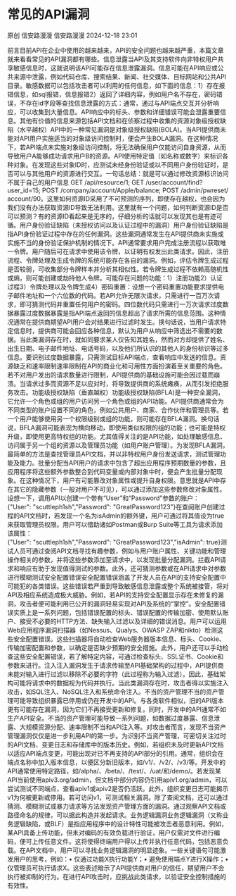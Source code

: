 #  常见的API漏洞   
原创 信安路漫漫  信安路漫漫   2024-12-18 23:01  
  
前言目前API在企业中使用的越来越来，API的安全问题也越来越严重，本篇文章就来看看常见的API漏洞都有哪些。信息泄露当API及其支持软件向非特权用户共享敏感信息时，这就说明该API可能存在信息泄露漏洞。信息可能在API响应或公共来源中泄露，例如代码仓库、搜索结果、新闻、社交媒体、目标网站和公共API目录。敏感数据可以包括攻击者可以利用的任何信息，如下面的信息：1）存在报错信息，如sql报错，信息报错2）返回了详细内容，例如用户名不存在，密码错误，不存在id字段等查找信息泄露的方式：通常，通过与API端点交互并分析响应，可以收集到大量信息。API响应中的标头、参数和详细错误可能会泄露重要信息。其他有价值的信息来源包括API文档和在侦察过程中收集的资源对象级授权缺陷（水平越权）API中的一种常见漏洞是对象级授权缺陷(BOLA)。当API提供商未能对API用户实施适当的对象级访问控制时，便会产生BOLA漏洞。在这种情况下，若API端点未实施对象级访问控制，将无法确保用户仅能访问自身资源，从而导致用户A能够成功请求用户B的资源。API使用特定值（如名称或数字）来标识各种对象。在发现这些对象ID时，应测试未经身份验证或以不同用户身份验证时，是否可以与其他用户的资源进行交互。一句话总结：就是可以通过修改资源标识访问不属于自己的用户信息 GET /api/resource/1; GET /user/account/find?user_id=15; POST /company/account/Apple/balance; POST /admin/pwreset/account/90。这里如何资源ID采用了不可预测的序列，即使存在越权，也会因为我们没有办法获取资源ID导致无法利用。这里就有一个问题，如何判断资源ID是否可以预测？有的资源ID看起来是无序的，仔细分析的话就可以发现其也是有迹可循。用户身份验证缺陷（未授权访问以及认证过程中的漏洞）用户身份验证缺陷是指API身份验证过程中存在的任何漏洞。这些漏洞通常发生在API提供商未实施或实施不当的身份验证保护机制的情况下。API通常要求用户完成注册流程以获取唯一令牌。用户随后可在请求中使用该令牌，以证明有权发出此类请求。因此，注册流程、令牌处理及生成令牌的系统可能存在各自的漏洞。例如，评估令牌生成过程是否较弱，可收集部分令牌样本并分析其相似性。若令牌生成过程不依赖高随机性或熵，则可能创建或劫持他人令牌。可能存在问题的功能：1）注册功能2）认证过程3）令牌处理以及令牌生成4）密码重置：设想一个密码重置功能要求提供电子邮件地址和一个六位数的代码。若API允许无限次请求，只需进行一百万次请求，即可猜测代码并重置任何用户的密码。四位数代码只需进行一万次请求过度数据暴露过度数据暴露是指API端点返回的信息超出了请求所需的信息范围。这种情况通常在提供商期望API用户会对结果进行过滤时发生。换句话说，当用户请求特定信息时，提供商可能会回应各种信息，默认为用户从响应中筛选出不需要的数据。当此类漏洞存在时，就如同要求某人仅告知其姓名，然而对方却提供了姓名、出生日期、电子邮件地址、电话号码，以及他们所认识的其他人的身份标识等过多信息。要识别过度数据暴露，只需测试目标API端点，查看响应中发送的信息。资源缺乏和速率限制速率限制在API的商业化和可用性方面扮演着至关重要的角色。若不对用户发出的请求数量进行限制，API提供商的基础设施可能会因过载而崩溃。当请求过多而资源不足以应对时，将导致提供商的系统瘫痪，从而引发拒绝服务攻击。功能级授权缺陷（垂直越权）功能级授权缺陷(BFLA)是一种安全漏洞，它允许一个角色或组的用户访问另一个角色或组的API功能。API提供商通常会为不同类型的账户设置不同的角色，例如公共用户、商家、合作伙伴和管理员等。若一个用户能够使用另一个权限级别或组的功能，则可能存在BFLA漏洞。换句话说，BFLA漏洞可能表现为横向移动，即使用类似权限的组的功能；也可能是特权升级，即使用更高特权组的功能。尤其值得关注的是API功能，如处理敏感信息、访问属于另一个组的资源以及管理员功能（如用户账户管理）。为发现BFLA漏洞，最简单的方法是查找管理员API文档，并以非特权用户身份发送请求，测试管理功能及能力。批量分配当API用户的请求中包含了超出应用程序预期数量的参数，且应用程序将这些额外参数整合到代码变量或内部对象中时，便会产生批量分配现象。在这种情况下，用户有可能篡改对象属性或提升自身权限。意思就是API中存在其它的隐藏参数（一般对用户不可见），可以通过添加这些参数修改对象属性。设想一下，调用API以创建一个带有“User”和“Password”参数的账户：{"User": "scuttleph1sh","Password": "GreatPassword123"}在查阅账户创建过程的API文档时，若发现一个名为isAdmin的额外键，用户可通过将其值设为true来获取管理员权限。用户可以借助诸如Postman或Burp Suite等工具为请求添加该属性：{"User": "scuttleph1sh","Password": "GreatPassword123","isAdmin": true}测试人员可通过查阅API文档寻找有趣参数，例如与用户账户属性、关键功能和管理操作相关的参数，并将这些参数添加至请求中，以发现批量分配漏洞。拦截API请求和响应有助于发现值得测试的参数。此外，还可猜测参数或在API请求中对参数进行模糊测试安全配置错误安全配置错误涵盖了开发人员在API的支持安全配置中可能犯的各类错误。这些错误若严重到导致敏感信息泄露或整个系统被接管，将对API及相应系统造成极大威胁。例如，若API的支持安全配置显示存在未修复的漏洞，攻击者便可能利用已公开的漏洞轻易实现对API及系统的“掌控”。安全配置错误实质上是一系列问题，包括错误配置的标头、错误配置的传输加密、使用默认账户、接受不必要的HTTP方法、缺失输入过滤以及详细的错误消息。用户可以运用Web应用程序漏洞扫描器（如Nessus、Qualys、OWASP ZAP和nikto）检测这些安全配置错误。这些扫描器将自动检查Web服务器版本信息、标头、Cookie、传输加密配置和参数，以确定是否缺少预期的安全措施。此外，用户还可以手动检查这些安全配置错误，若了解特定内容，可通过检查标头、SSL证书、Cookie和参数来进行。注入注入漏洞发生于请求传输至API基础架构的过程中，API提供商未能对输入进行过滤以移除不必要的字符（此过程称为输入过滤）。因此，基础架构可能将请求中的数据视为代码并执行。当此类漏洞存在时，攻击者得以实施注入攻击，如SQL注入、NoSQL注入和系统命令注入。不当的资产管理不当的资产管理可能导致组织暴露已停用或仍在开发中的API。与各类软件相似，旧的API版本更有可能存在漏洞，因为它们不再接受更新和修复。同时，开发中的API通常不如生产API安全。不当的资产管理可能导致一系列问题，如数据过度暴露、信息泄露、大规模资源分配、速率限制不当和API注入等。对攻击者而言，发现不当资产管理漏洞仅仅是进一步利用API的第一步。为识别不当资产管理，可密切关注过时的API文档、变更日志和存储库中的版本历史。例如，若组织未及时更新API文档以适应API端点变更，可能出现对已不再支持的API部分的引用。通常，组织会在端点名称中加入版本信息，以便区分新旧版本，如/v1/、/v2/、/v3/等。开发中的API通常使用特定路径，如/alpha/、/beta/、/test/、/uat/和/demo/。若发现某API当前使用apiv3.org/admin，但文档中部分内容仍引用apiv1.org/admin，可以尝试测试不同端点，查看apiv1或apiv2是否仍活跃。此外，组织变更日志可能揭示v1为何被更新或停用。若可访问v1，可测试相关漏洞。除了查阅文档，还可以通过猜测、模糊测试或暴力请求等方法发现资产管理方面的漏洞。通过观察API文档或路径命名的规律，可以据此构造并发起请求。业务逻辑漏洞业务逻辑漏洞（又称业务逻辑缺陷，或BLF）是指应用程序中的设计特性可能被攻击者恶意利用。例如，某API具备上传功能，但未对编码的有效负载进行验证，用户仅需对文件进行编码，便可上传任意文件。这将使得终端用户得以上传并执行任意代码，包括恶意负载。在API文档中，用户可以寻找业务逻辑漏洞的明显迹象。一些关键语句可能激发用户的思考，例如：• 仅通过功能X执行功能Y；• 避免使用端点Y进行X操作；• 仅管理员可执行请求X。这些表述暗示了API提供商对用户的信任，期望用户不会执行被抑制的行为。在进行API攻击时，应挑战此类请求，以验证安全控制措施的有效性。  
  
